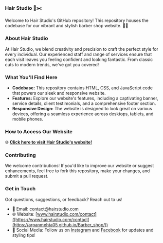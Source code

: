 ### Hair Studio 🌟✂️

Welcome to Hair Studio's GitHub repository! This repository houses the codebase for our vibrant and stylish barber shop website. 💈✨

### About Hair Studio

At Hair Studio, we blend creativity and precision to craft the perfect style for every individual. Our experienced staff and range of services ensure that each visit leaves you feeling confident and looking fantastic. From classic cuts to modern trends, we've got you covered!

### What You'll Find Here

- **Codebase:** This repository contains HTML, CSS, and JavaScript code that powers our sleek and responsive website.
- **Features:** Explore our website's features, including a captivating banner, service details, client testimonials, and a comprehensive footer section.
- **Responsive Design:** The website is designed to look great on various devices, offering a seamless experience across desktops, tablets, and mobile phones.

### How to Access Our Website

🌐 **[Click here to visit Hair Studio's website!](https://arpanmehta05.github.io/Barber_shop/)**

### Contributing

We welcome contributions! If you'd like to improve our website or suggest enhancements, feel free to fork this repository, make your changes, and submit a pull request.

### Get in Touch

Got questions, suggestions, or feedback? Reach out to us!

- 📧 Email: contact@hairstudio.com
- 🌐 Website: [www.hairstudio.com/contact]([https://www.hairstudio.com/contact](https://arpanmehta05.github.io/Barber_shop/))
- 📱 Social Media: Follow us on [Instagram](https://www.instagram.com/hairstudio) and [Facebook](https://www.facebook.com/hairstudio) for updates and styling tips!
